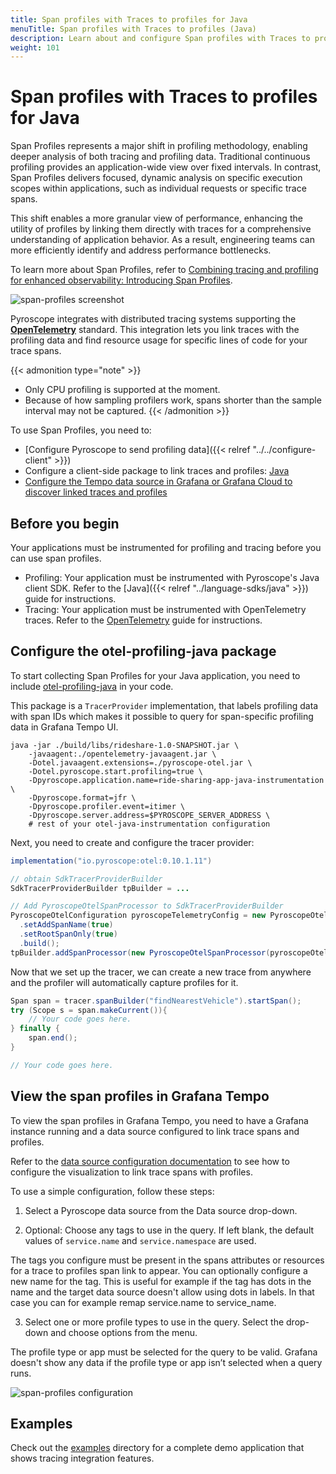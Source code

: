 ```yaml
---
title: Span profiles with Traces to profiles for Java
menuTitle: Span profiles with Traces to profiles (Java)
description: Learn about and configure Span profiles with Traces to profiles in Grafana for the Java language.
weight: 101
---
```


# Span profiles with Traces to profiles for Java

Span Profiles represents a major shift in profiling methodology, enabling deeper analysis of both tracing and profiling data.
Traditional continuous profiling provides an application-wide view over fixed intervals.
In contrast, Span Profiles delivers focused, dynamic analysis on specific execution scopes within applications, such as individual requests or specific trace spans.

This shift enables a more granular view of performance, enhancing the utility of profiles by linking them directly with traces for a comprehensive understanding of application behavior. As a result, engineering teams can more efficiently identify and address performance bottlenecks.

To learn more about Span Profiles, refer to [Combining tracing and profiling for enhanced observability: Introducing Span Profiles](/blog/2024/02/06/combining-tracing-and-profiling-for-enhanced-observability-introducing-span-profiles/).

![span-profiles screenshot](https://grafana.com/static/img/docs/tempo/profiles/tempo-profiles-Span-link-profile-data-source.png)

Pyroscope integrates with distributed tracing systems supporting the [**OpenTelemetry**](https://opentelemetry.io/docs/instrumentation/java/getting-started/) standard.
This integration lets you link traces with the profiling data and find resource usage for specific lines of code for your trace spans.

{{< admonition type="note" >}}
* Only CPU profiling is supported at the moment.
* Because of how sampling profilers work, spans shorter than the sample interval may not be captured.
{{< /admonition >}}

To use Span Profiles, you need to:

* [Configure Pyroscope to send profiling data]({{< relref "../../configure-client" >}})
* Configure a client-side package to link traces and profiles: [Java](https://github.com/grafana/otel-profiling-java)
* [Configure the Tempo data source in Grafana or Grafana Cloud to discover linked traces and profiles](/docs/grafana-cloud/connect-externally-hosted/data-sources/tempo/configure-tempo-data-source/)

## Before you begin

Your applications must be instrumented for profiling and tracing before you can use span profiles.

* Profiling: Your application must be instrumented with Pyroscope's Java client SDK. Refer to the [Java]({{< relref "../language-sdks/java" >}}) guide for instructions.
* Tracing: Your application must be instrumented with OpenTelemetry traces. Refer to the [OpenTelemetry](https://opentelemetry.io/docs/java/getting-started/) guide for instructions.

## Configure the otel-profiling-java package

To start collecting Span Profiles for your Java application, you need to include [otel-profiling-java](https://github.com/pyroscope-io/otel-profiling-java) in your code.

This package is a `TracerProvider` implementation, that labels profiling data with span IDs which makes it possible to query for span-specific profiling data in Grafana Tempo UI.

```shell
java -jar ./build/libs/rideshare-1.0-SNAPSHOT.jar \
    -javaagent:./opentelemetry-javaagent.jar \
    -Dotel.javaagent.extensions=./pyroscope-otel.jar \
    -Dotel.pyroscope.start.profiling=true \
    -Dpyroscope.application.name=ride-sharing-app-java-instrumentation  \
    -Dpyroscope.format=jfr \
    -Dpyroscope.profiler.event=itimer \
    -Dpyroscope.server.address=$PYROSCOPE_SERVER_ADDRESS \
    # rest of your otel-java-instrumentation configuration

```

Next, you need to create and configure the tracer provider:
```java
implementation("io.pyroscope:otel:0.10.1.11")

// obtain SdkTracerProviderBuilder
SdkTracerProviderBuilder tpBuilder = ...

// Add PyroscopeOtelSpanProcessor to SdkTracerProviderBuilder
PyroscopeOtelConfiguration pyroscopeTelemetryConfig = new PyroscopeOtelConfiguration.Builder()
  .setAddSpanName(true)
  .setRootSpanOnly(true)
  .build();
tpBuilder.addSpanProcessor(new PyroscopeOtelSpanProcessor(pyroscopeOtelConfig));

```

Now that we set up the tracer, we can create a new trace from anywhere and the profiler will automatically capture profiles for it.
```java
Span span = tracer.spanBuilder("findNearestVehicle").startSpan();
try (Scope s = span.makeCurrent()){
    // Your code goes here.
} finally {
    span.end();
}

// Your code goes here.
```

## View the span profiles in Grafana Tempo

To view the span profiles in Grafana Tempo, you need to have a Grafana instance running and a data source configured to link trace spans and profiles.

Refer to the [data source configuration documentation](/docs/grafana/datasources/tempo/configure-tempo-data-source) to see how to configure the visualization to link trace spans with profiles.

To use a simple configuration, follow these steps:

1. Select a Pyroscope data source from the Data source drop-down.

2. Optional: Choose any tags to use in the query. If left blank, the default values of `service.name` and `service.namespace` are used.

The tags you configure must be present in the spans attributes or resources for a trace to profiles span link to appear. You can optionally configure a new name for the tag. This is useful for example if the tag has dots in the name and the target data source doesn't allow using dots in labels. In that case you can for example remap service.name to service_name.

3. Select one or more profile types to use in the query. Select the drop-down and choose options from the menu.

The profile type or app must be selected for the query to be valid. Grafana doesn't show any data if the profile type or app isn’t selected when a query runs.

![span-profiles configuration](https://grafana.com/static/img/docs/tempo/profiles/Tempo-data-source-profiles-Settings.png)

## Examples

Check out the [examples](https://github.com/grafana/pyroscope/tree/main/examples/tracing/tempo) directory for a complete demo application that shows tracing integration features.
